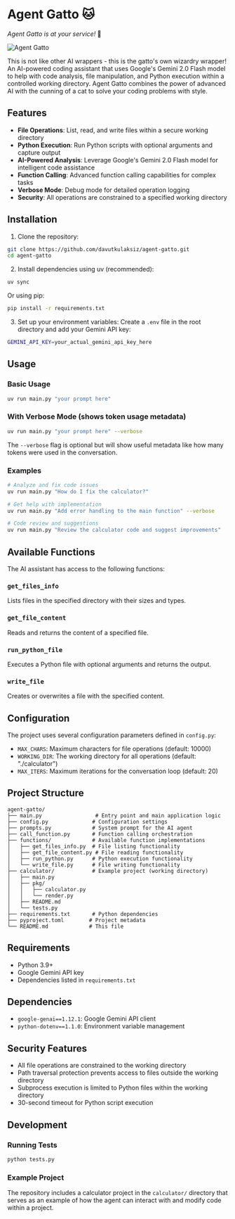 # Agent Gatto 🐱

_Agent Gatto is at your service!_ 🎩

![Agent Gatto](https://avatars.githubusercontent.com/u/58954450?s=400&u=314d41ef1c2ecac0a73fd5c1b4c6069f75ce88ee&v=4)

This is not like other AI wrappers - this is the gatto's own wizardry wrapper! An AI-powered coding assistant that uses Google's Gemini 2.0 Flash model to help with code analysis, file manipulation, and Python execution within a controlled working directory. Agent Gatto combines the power of advanced AI with the cunning of a cat to solve your coding problems with style.

## Features

- **File Operations**: List, read, and write files within a secure working directory
- **Python Execution**: Run Python scripts with optional arguments and capture output
- **AI-Powered Analysis**: Leverage Google's Gemini 2.0 Flash model for intelligent code assistance
- **Function Calling**: Advanced function calling capabilities for complex tasks
- **Verbose Mode**: Debug mode for detailed operation logging
- **Security**: All operations are constrained to a specified working directory

## Installation

1. Clone the repository:

```bash
git clone https://github.com/davutkulaksiz/agent-gatto.git
cd agent-gatto
```

2. Install dependencies using uv (recommended):

```bash
uv sync
```

Or using pip:

```bash
pip install -r requirements.txt
```

3. Set up your environment variables:
   Create a `.env` file in the root directory and add your Gemini API key:

```bash
GEMINI_API_KEY=your_actual_gemini_api_key_here
```

## Usage

### Basic Usage

```bash
uv run main.py "your prompt here"
```

### With Verbose Mode (shows token usage metadata)

```bash
uv run main.py "your prompt here" --verbose
```

The `--verbose` flag is optional but will show useful metadata like how many tokens were used in the conversation.

### Examples

```bash
# Analyze and fix code issues
uv run main.py "How do I fix the calculator?"

# Get help with implementation
uv run main.py "Add error handling to the main function" --verbose

# Code review and suggestions
uv run main.py "Review the calculator code and suggest improvements"
```

## Available Functions

The AI assistant has access to the following functions:

### `get_files_info`

Lists files in the specified directory with their sizes and types.

### `get_file_content`

Reads and returns the content of a specified file.

### `run_python_file`

Executes a Python file with optional arguments and returns the output.

### `write_file`

Creates or overwrites a file with the specified content.

## Configuration

The project uses several configuration parameters defined in `config.py`:

- `MAX_CHARS`: Maximum characters for file operations (default: 10000)
- `WORKING_DIR`: The working directory for all operations (default: "./calculator")
- `MAX_ITERS`: Maximum iterations for the conversation loop (default: 20)

## Project Structure

```
agent-gatto/
├── main.py                 # Entry point and main application logic
├── config.py              # Configuration settings
├── prompts.py             # System prompt for the AI agent
├── call_function.py       # Function calling orchestration
├── functions/             # Available function implementations
│   ├── get_files_info.py  # File listing functionality
│   ├── get_file_content.py # File reading functionality
│   ├── run_python.py      # Python execution functionality
│   └── write_file.py      # File writing functionality
├── calculator/            # Example project (working directory)
│   ├── main.py
│   ├── pkg/
│   │   ├── calculator.py
│   │   └── render.py
│   ├── README.md
│   └── tests.py
├── requirements.txt       # Python dependencies
├── pyproject.toml        # Project metadata
└── README.md             # This file
```

## Requirements

- Python 3.9+
- Google Gemini API key
- Dependencies listed in `requirements.txt`

## Dependencies

- `google-genai==1.12.1`: Google Gemini API client
- `python-dotenv==1.1.0`: Environment variable management

## Security Features

- All file operations are constrained to the working directory
- Path traversal protection prevents access to files outside the working directory
- Subprocess execution is limited to Python files within the working directory
- 30-second timeout for Python script execution

## Development

### Running Tests

```bash
python tests.py
```

### Example Project

The repository includes a calculator project in the `calculator/` directory that serves as an example of how the agent can interact with and modify code within a project.
